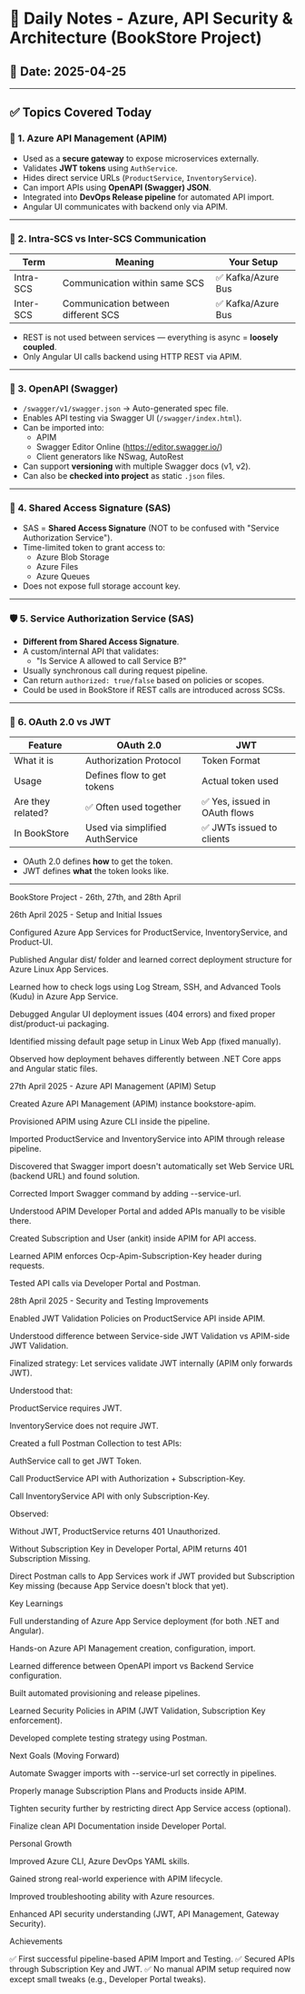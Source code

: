 
# 📝 Daily Notes - Azure, API Security & Architecture (BookStore Project)

## 📅 Date: 2025-04-25

---

## ✅ Topics Covered Today

### 🔐 1. Azure API Management (APIM)
- Used as a **secure gateway** to expose microservices externally.
- Validates **JWT tokens** using `AuthService`.
- Hides direct service URLs (`ProductService`, `InventoryService`).
- Can import APIs using **OpenAPI (Swagger) JSON**.
- Integrated into **DevOps Release pipeline** for automated API import.
- Angular UI communicates with backend only via APIM.

---

### 🔁 2. Intra-SCS vs Inter-SCS Communication

| Term         | Meaning                            | Your Setup        |
|--------------|-------------------------------------|-------------------|
| Intra-SCS    | Communication within same SCS       | ✅ Kafka/Azure Bus |
| Inter-SCS    | Communication between different SCS | ✅ Kafka/Azure Bus |

- REST is not used between services — everything is async = **loosely coupled**.
- Only Angular UI calls backend using HTTP REST via APIM.

---

### 🧾 3. OpenAPI (Swagger)

- `/swagger/v1/swagger.json` → Auto-generated spec file.
- Enables API testing via Swagger UI (`/swagger/index.html`).
- Can be imported into:
  - APIM
  - Swagger Editor Online (https://editor.swagger.io/)
  - Client generators like NSwag, AutoRest
- Can support **versioning** with multiple Swagger docs (v1, v2).
- Can also be **checked into project** as static `.json` files.

---

### 🔐 4. Shared Access Signature (SAS)

- SAS = **Shared Access Signature** (NOT to be confused with "Service Authorization Service").
- Time-limited token to grant access to:
  - Azure Blob Storage
  - Azure Files
  - Azure Queues
- Does not expose full storage account key.

---

### 🛡️ 5. Service Authorization Service (SAS)

- **Different from Shared Access Signature**.
- A custom/internal API that validates:
  - "Is Service A allowed to call Service B?"
- Usually synchronous call during request pipeline.
- Can return `authorized: true/false` based on policies or scopes.
- Could be used in BookStore if REST calls are introduced across SCSs.

---

### 🔄 6. OAuth 2.0 vs JWT

| Feature          | OAuth 2.0                      | JWT                           |
|------------------|--------------------------------|-------------------------------|
| What it is       | Authorization Protocol         | Token Format                  |
| Usage            | Defines flow to get tokens     | Actual token used             |
| Are they related?| ✅ Often used together         | ✅ Yes, issued in OAuth flows |
| In BookStore     | Used via simplified AuthService| ✅ JWTs issued to clients     |

- OAuth 2.0 defines **how** to get the token.
- JWT defines **what** the token looks like.

---




BookStore Project - 26th, 27th, and 28th April

26th April 2025 - Setup and Initial Issues

Configured Azure App Services for ProductService, InventoryService, and Product-UI.

Published Angular dist/ folder and learned correct deployment structure for Azure Linux App Services.

Learned how to check logs using Log Stream, SSH, and Advanced Tools (Kudu) in Azure App Service.

Debugged Angular UI deployment issues (404 errors) and fixed proper dist/product-ui packaging.

Identified missing default page setup in Linux Web App (fixed manually).

Observed how deployment behaves differently between .NET Core apps and Angular static files.

27th April 2025 - Azure API Management (APIM) Setup

Created Azure API Management (APIM) instance bookstore-apim.

Provisioned APIM using Azure CLI inside the pipeline.

Imported ProductService and InventoryService into APIM through release pipeline.

Discovered that Swagger import doesn't automatically set Web Service URL (backend URL) and found solution.

Corrected Import Swagger command by adding --service-url.

Understood APIM Developer Portal and added APIs manually to be visible there.

Created Subscription and User (ankit) inside APIM for API access.

Learned APIM enforces Ocp-Apim-Subscription-Key header during requests.

Tested API calls via Developer Portal and Postman.

28th April 2025 - Security and Testing Improvements

Enabled JWT Validation Policies on ProductService API inside APIM.

Understood difference between Service-side JWT Validation vs APIM-side JWT Validation.

Finalized strategy: Let services validate JWT internally (APIM only forwards JWT).

Understood that:

ProductService requires JWT.

InventoryService does not require JWT.

Created a full Postman Collection to test APIs:

AuthService call to get JWT Token.

Call ProductService API with Authorization + Subscription-Key.

Call InventoryService API with only Subscription-Key.

Observed:

Without JWT, ProductService returns 401 Unauthorized.

Without Subscription Key in Developer Portal, APIM returns 401 Subscription Missing.

Direct Postman calls to App Services work if JWT provided but Subscription Key missing (because App Service doesn't block that yet).

Key Learnings

Full understanding of Azure App Service deployment (for both .NET and Angular).

Hands-on Azure API Management creation, configuration, import.

Learned difference between OpenAPI import vs Backend Service configuration.

Built automated provisioning and release pipelines.

Learned Security Policies in APIM (JWT Validation, Subscription Key enforcement).

Developed complete testing strategy using Postman.

Next Goals (Moving Forward)

Automate Swagger imports with --service-url set correctly in pipelines.

Properly manage Subscription Plans and Products inside APIM.

Tighten security further by restricting direct App Service access (optional).

Finalize clean API Documentation inside Developer Portal.

Personal Growth

Improved Azure CLI, Azure DevOps YAML skills.

Gained strong real-world experience with APIM lifecycle.

Improved troubleshooting ability with Azure resources.

Enhanced API security understanding (JWT, API Management, Gateway Security).

Achievements

✅ First successful pipeline-based APIM Import and Testing.
✅ Secured APIs through Subscription Key and JWT.
✅ No manual APIM setup required now except small tweaks (e.g., Developer Portal tweaks).



